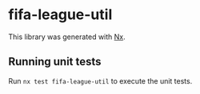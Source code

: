 # fifa-league-util

This library was generated with [Nx](https://nx.dev).

## Running unit tests

Run `nx test fifa-league-util` to execute the unit tests.
